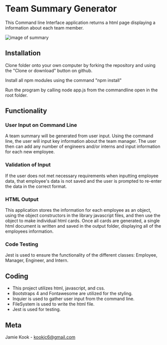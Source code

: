 # Team Summary Generator
This Command line Interface application returns a html page displaying a information about each team member. 

![image of summary](TeamSumary.png)

## Installation

Clone folder onto your own computer by forking the repository and using the "Clone or download" button on github.

Install all npm modules using the command "npm install"

Run the program by calling node app.js from the commandline open in the root folder.

## Functionality 

### User Input on Command Line
A team summary will be generated from user input. Using the command line, the user will input key information about the team manager. The user then can add any number of engineers and/or interns and input information for each new employee. 

### Validation of Input
If the user does not met necessary requirements when inputting employee data, that employee's data is not saved and the user is prompted to re-enter the data in the correct format. 

### HTML Output
This application stores the information for each employee as an object, using the object constructors in the library javascript files, and then use the object to make individual html cards. Once all cards are generated, a single html document is written and saved in the output folder, displaying all of the employees information. 

### Code Testing
Jest is used to ensure the functionality of the different classes: Employee, Manager, Engineer, and Intern. 

## Coding

*   This project utilizes html, javascript, and css.
*   Bootstraps 4 and Fontawesome are utilized for the styling.
*   Inquier is used to gather user input from the command line. 
*   FileSystem is used to write the html file. 
*   Jest is used for testing. 

## Meta 

Jamie Kook - kookjc6@gmail.com


